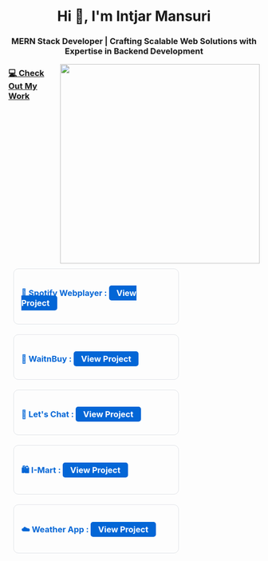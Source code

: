 <h1 align="center">Hi 👋, I'm Intjar Mansuri</h1>
<h3 align="center">MERN Stack Developer | Crafting Scalable Web Solutions with Expertise in Backend Development</h3>
<img align="right" width="400" src="https://cdn.dribbble.com/users/1162077/screenshots/3848914/programmer.gif">

<h3 align="left" style="text-decoration: underline">💻 Check Out My Work</h3>

<div align="left">
  <!-- Spotify Webplayer -->
  <div style="border: 1px solid #e1e4e8; border-radius: 10px; padding: 15px; margin: 10px; width: 300px; text-align: left; display: inline-block;">
    <h3 style="color: #0366d6;">🎵 Spotify Webplayer :  <a href="https://spotify-webplayer-five.vercel.app" target="_blank" rel="noopener noreferrer" style="text-decoration: none; color: white; background-color: #0366d6; padding: 5px 15px; border-radius: 5px;">View Project</a></h3>
  </div>

  <!-- WaitnBuy -->
  <div style="border: 1px solid #e1e4e8; border-radius: 10px; padding: 15px; margin: 10px; width: 300px; text-align: left; display: inline-block;">
    <h3 style="color: #0366d6;">🛒 WaitnBuy : <a href="https://waitnbuy-frontend.vercel.app" target="_blank" rel="noopener noreferrer" style="text-decoration: none; color: white; background-color: #0366d6; padding: 5px 15px; border-radius: 5px;">View Project</a></h3>
  </div>

  <!-- Let's Chat -->
  <div style="border: 1px solid #e1e4e8; border-radius: 10px; padding: 15px; margin: 10px; width: 300px; text-align: left; display: inline-block;">
    <h3 style="color: #0366d6;">💬 Let's Chat : <a href="https://lets-chat-a-group-chat-application.onrender.com" target="_blank" rel="noopener noreferrer" style="text-decoration: none; color: white; background-color: #0366d6; padding: 5px 15px; border-radius: 5px;">View Project</a></h3>
  </div>

  <!-- I-Mart -->
  <div style="border: 1px solid #e1e4e8; border-radius: 10px; padding: 15px; margin: 10px; width: 300px; text-align: left; display: inline-block;">
    <h3 style="color: #0366d6;">🛍️ I-Mart :  <a href="https://i-mart-ecommerce-store-1-ch98.onrender.com" target="_blank" rel="noopener noreferrer" style="text-decoration: none; color: white; background-color: #0366d6; padding: 5px 15px; border-radius: 5px;">View Project</a></h3>
   
  </div>

  <!-- Weather App -->
  <div style="border: 1px solid #e1e4e8; border-radius: 10px; padding: 15px; margin: 10px; width: 300px; text-align: left; display: inline-block;">
    <h3 style="color: #0366d6;">☁️ Weather App :  <a href="https://weather-app-iota-lac-36.vercel.app" target="_blank" rel="noopener noreferrer" style="text-decoration: none; color: white; background-color: #0366d6; padding: 5px 15px; border-radius: 5px;">View Project</a></h3>
  </div>

</div>
